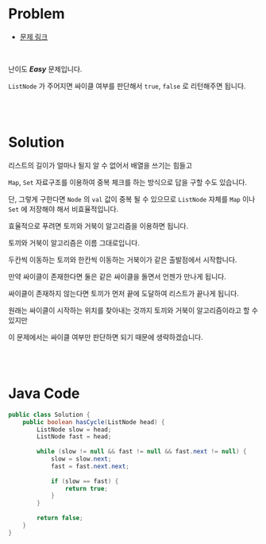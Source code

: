 # Problem

- [문제 링크](https://leetcode.com/problems/linked-list-cycle/)

<br>

난이도 *__Easy__* 문제입니다.

`ListNode` 가 주어지면 싸이클 여부를 판단해서 `true`, `false` 로 리턴해주면 됩니다.

<br><br>

# Solution

리스트의 길이가 얼마나 될지 알 수 없어서 배열을 쓰기는 힘들고

`Map`, `Set` 자료구조를 이용하여 중복 체크를 하는 방식으로 답을 구할 수도 있습니다.

단, 그렇게 구한다면 `Node` 의 `val` 값이 중복 될 수 있으므로 `ListNode` 자체를 `Map` 이나 `Set` 에 저장해야 해서 비효율적입니다.

효율적으로 푸려면 토끼와 거북이 알고리즘을 이용하면 됩니다.

토끼와 거북이 알고리즘은 이름 그대로입니다.

두칸씩 이동하는 토끼와 한칸씩 이동하는 거북이가 같은 출발점에서 시작합니다.

만약 싸이클이 존재한다면 둘은 같은 싸이클을 돌면서 언젠가 만나게 됩니다.

싸이클이 존재하지 않는다면 토끼가 먼저 끝에 도달하여 리스트가 끝나게 됩니다.

원래는 싸이클이 시작하는 위치를 찾아내는 것까지 토끼와 거북이 알고리즘이라고 할 수 있지만

이 문제에서는 싸이클 여부만 판단하면 되기 때문에 생략하겠습니다.

<br><br>

# Java Code

```java
public class Solution {
    public boolean hasCycle(ListNode head) {
        ListNode slow = head;
        ListNode fast = head;
        
        while (slow != null && fast != null && fast.next != null) {
            slow = slow.next;
            fast = fast.next.next;
            
            if (slow == fast) {
                return true;
            }
        }
        
        return false;
    }
}
```